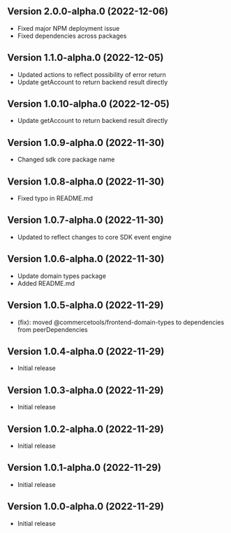 
## Version 2.0.0-alpha.0 (2022-12-06)

* Fixed major NPM deployment issue
* Fixed dependencies across packages

## Version 1.1.0-alpha.0 (2022-12-05)

* Updated actions to reflect possibility of error return
* Update getAccount to return backend result directly

## Version 1.0.10-alpha.0 (2022-12-05)

* Update getAccount to return backend result directly

## Version 1.0.9-alpha.0 (2022-11-30)

* Changed sdk core package name

## Version 1.0.8-alpha.0 (2022-11-30)

* Fixed typo in README.md

## Version 1.0.7-alpha.0 (2022-11-30)

* Updated to reflect changes to core SDK event engine

## Version 1.0.6-alpha.0 (2022-11-30)

* Update domain types package
* Added README.md

## Version 1.0.5-alpha.0 (2022-11-29)

* (fix): moved @commercetools/frontend-domain-types to dependencies from peerDependencies

## Version 1.0.4-alpha.0 (2022-11-29)

* Initial release

## Version 1.0.3-alpha.0 (2022-11-29)

* Initial release

## Version 1.0.2-alpha.0 (2022-11-29)

* Initial release

## Version 1.0.1-alpha.0 (2022-11-29)

* Initial release

## Version 1.0.0-alpha.0 (2022-11-29)

* Initial release
